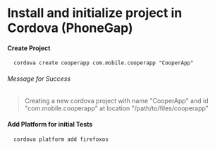 # Install and initialize project in Cordova (PhoneGap)

#### Create Project
```shell 
  cordova create cooperapp com.mobile.cooperapp "CooperApp" 
```
###### Message for Success
> Creating a new cordova project with name "CooperApp" and id "com.mobile.cooperapp" at location "/path/to/files/cooperapp"

#### Add Platform for initial Tests
```shell 
  cordova platform add firefoxos  
```

